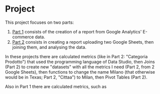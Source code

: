 # Project

This project focuses on two parts:
1. [Part 1](https://datastudio.google.com/reporting/d3202246-98d3-4f39-8b36-18cff496c4be) consists of the creation of a report from Google Analytics' E-commerce data.
2. [Part 2](https://datastudio.google.com/reporting/77369f46-e5dd-40cd-bbb4-143f78629835) consists in creating a report uploading two Google Sheets, then joining them, and analysing the data.  

In these projects there are calculated metrics (like in Part 2: "Categoria Prodotto") that used the programming language of Data Studio, then Joins (Part 2) to create new "datasets" with all the metrics I need (Part 2, from 2 Google Sheets), then functions to change the name Milano (that otherwise would be in Texas; Part 2, "Cittaa") to Milan, then Pivot Tables (Part 2).

Also in Part 1 there are calculated metrics, such as 
